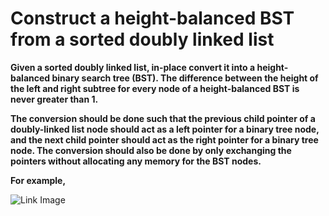 # Construct a height-balanced BST from a sorted doubly linked list

**Given a sorted doubly linked list, in-place convert it into a height-balanced binary search tree (BST). 
The difference between the height of the left and right subtree for every node of a height-balanced BST is never greater than 1.**

**The conversion should be done such that the previous child pointer of a doubly-linked list node should act
as a left pointer for a binary tree node, and the next child pointer should act as the right pointer for a binary tree 
node. The conversion should also be done by only exchanging the pointers without allocating any memory for the BST nodes.**

**For example,**

![Link Image](https://www.techiedelight.com/wp-content/uploads/Height-Balanced-BST.png)
